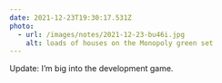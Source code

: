 ```yaml
---
date: 2021-12-23T19:30:17.531Z
photo:
  - url: /images/notes/2021-12-23-bu46i.jpg
    alt: loads of houses on the Monopoly green set
---
```

Update: I’m big into the development game. 
